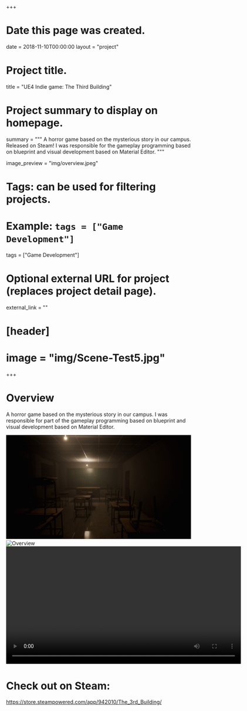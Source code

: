 +++
# Date this page was created.
date = 2018-11-10T00:00:00
layout = "project"

# Project title.
title = "UE4 Indie game: The Third Building"

# Project summary to display on homepage.
summary = """
 A horror game based on the mysterious story in our campus. Released on Steam! I was responsible for the gameplay programming based on blueprint and visual development based on Material Editor. 
 """
 
image_preview = "img/overview.jpeg"

# Tags: can be used for filtering projects.
# Example: `tags = ["Game Development"]`
tags = ["Game Development"]

# Optional external URL for project (replaces project detail page).
external_link = ""

# [header]
# image = "img/Scene-Test5.jpg"

+++

# Overview

A horror game based on the mysterious story in our campus. I was responsible for part of the gameplay programming based on blueprint and visual development based on Material Editor. 

![Overview](img/G_Classroom2.gif)
![Overview](img/G_BrokenWalls2.gif)
<video src="img/video.mp4" controls="controls" width="640" height="320" autoplay="autoplay">
Your browser does not support the video tag.
</video>

# Check out on Steam:
https://store.steampowered.com/app/942010/The_3rd_Building/

